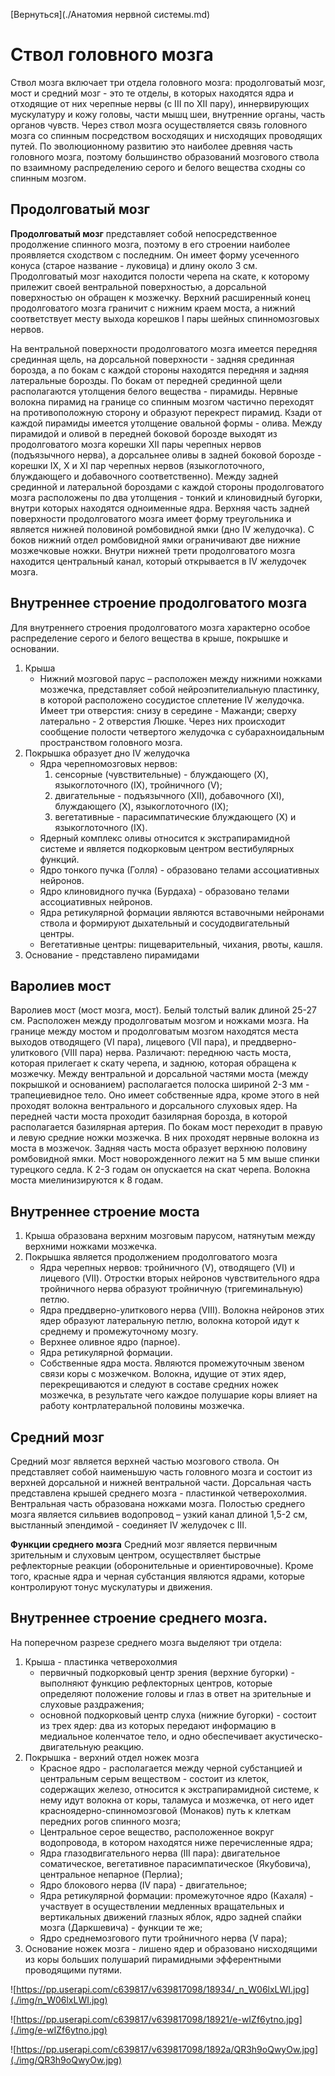 [Вернуться](./Анатомия нервной системы.md)

# Ствол головного мозга

Ствол мозга включает три отдела головного мозга: продолговатый мозг, мост и средний мозг - это те отделы, в которых находятся ядра и отходящие от них черепные нервы (с III по XII пару), иннервирующих мускулатуру и кожу головы, части мышц шеи, внутренние органы, часть органов чувств. Через ствол мозга осуществляется связь головного мозга со спинным посредством восходящих и нисходящих проводящих путей. По эволюционному развитию это наиболее древняя часть головного мозга, поэтому большинство образований мозгового ствола по взаимному распределению серого и белого вещества сходны со спинным мозгом.
## Продолговатый мозг
**Продолговатый мозг** представляет собой непосредственное продолжение спинного мозга, поэтому в его строении наиболее проявляется сходством с последним. Он имеет форму усеченного конуса (старое название - луковица) и длину около 3 см. Продолговатый мозг находится полости черепа на скате, к которому прилежит своей вентральной поверхностью, а дорсальной поверхностью он обращен к мозжечку. Верхний расширенный конец продолговатого мозга граничит с нижним краем моста, а нижний соответствует месту выхода корешков I пары шейных спинномозговых нервов.

На вентральной поверхности продолговатого мозга имеется передняя срединная щель, на дорсальной поверхности - задняя срединная борозда, а по бокам с каждой стороны находятся передняя и задняя латеральные борозды. По бокам от передней срединной щели располагаются утолщения белого вещества - пирамиды. Нервные волокна пирамид на границе со спинным мозгом частично переходят на противоположную сторону и образуют перекрест пирамид. Кзади от каждой пирамиды имеется утолщение овальной формы - олива. Между пирамидой и оливой в передней боковой борозде выходят из продолговатого мозга корешки XII пары черепных нервов (подъязычного нерва), а дорсальнее оливы в задней боковой борозде - корешки IX, X и XI пар черепных нервов (языкоглоточного, блуждающего и добавочного соответственно). Между задней срединной и латеральной бороздами с каждой стороны продолговатого мозга расположены по два утолщения - тонкий и клиновидный бугорки, внутри которых находятся одноименные ядра. Верхняя часть задней поверхности продолговатого мозга имеет форму треугольника и является нижней половиной ромбовидной ямки (дно IV желудочка). С боков нижний отдел ромбовидной ямки ограничивают две нижние мозжечковые ножки. Внутри нижней трети продолговатого мозга находится центральный канал, который открывается в IV желудочек мозга.

## Внутреннее строение продолговатого мозга
Для внутреннего строения продолговатого мозга характерно особое распределение серого и белого вещества в крыше, покрышке и основании.

1. Крыша
	* Нижний мозговой парус – расположен между нижними ножками мозжечка, представляет собой нейроэпителиальную пластинку, в которой расположено сосудистое сплетение IV желудочка. Имеет три отверстия: снизу в середине - Мажанди; сверху латерально - 2 отверстия Люшке. Через них происходит сообщение полости четвертого желудочка с субарахноидальным пространством головного мозга.
2. Покрышка образует дно IV желудочка
	* Ядра черепномозговых нервов: 
		1. сенсорные (чувствительные) - блуждающего (X), языкоглоточного (IX), тройничного (V);
		2. двигательные - подъязычного (XII), добавочного (XI), блуждающего (X), языкоглоточного (IX);
		3. вегетативные - парасимпатические блуждающего (X) и языкоглоточного (IX).
	* Ядерный комплекс оливы относится к экстрапирамидной системе и является подкорковым центром вестибулярных функций.
	* Ядро тонкого пучка (Голля) - образовано телами ассоциативных нейронов.
	* Ядро клиновидного пучка (Бурдаха) - образовано телами ассоциативных нейронов.
	* Ядра ретикулярной формации являются вставочными нейронами ствола и формируют дыхательный и сосудодвигательный центры.
	* Вегетативные центры: пищеварительный, чихания, рвоты, кашля.
3. Основание - представлено пирамидами

## Варолиев мост
Варолиев мост (мост мозга, мост). Белый толстый валик длиной 25-27 см. Расположен между продолговатым мозгом и ножками мозга. На границе между мостом и продолговатым мозгом находятся места выходов отводящего (VI пара), лицевого (VII пара), и преддверно-улиткового (VIII пара) нерва. Различают: переднюю часть моста, которая прилегает к скату черепа, и заднюю, которая обращена к мозжечку. Между вентральной и дорсальной частями моста (между покрышкой и основанием) располагается полоска шириной 2-3 мм - трапециевидное тело. Оно имеет собственные ядра, кроме этого в ней проходят волокна вентрального и дорсального слуховых ядер. На передней части моста проходит базилярная борозда, в которой располагается базилярная артерия. По бокам мост переходит в правую и левую средние ножки мозжечка. В них проходят нервные волокна из моста в мозжечок. Задняя часть моста образует верхнюю половину ромбовидной ямки. Мост новорожденного лежит на 5 мм выше спинки турецкого седла. К 2-3 годам он опускается на скат черепа. Волокна моста миелинизируются к 8 годам.

## Внутреннее строение моста

1. Крыша образована верхним мозговым парусом, натянутым между верхними ножками мозжечка.
2. Покрышка является продолжением продолговатого мозга
	* Ядра черепных нервов: тройничного (V), отводящего (VI) и лицевого (VII).
Отростки вторых нейронов чувствительного ядра тройничного нерва образуют тройничную (тригеминальную) петлю.
	* Ядра преддверно-улиткового нерва (VIII). Волокна нейронов этих ядер образуют латеральную петлю, волокна которой идут к среднему и промежуточному мозгу.
	* Верхнее оливное ядро (парное).
	* Ядра ретикулярной формации.
	* Собственные ядра моста. Являются промежуточным звеном связи коры с мозжечком. Волокна, идущие от этих ядер, перекрещиваются и следуют в составе средних ножек мозжечка, в результате чего каждое полушарие коры влияет на работу контрлатеральной половины мозжечка.

## Средний мозг
Средний мозг является верхней частью мозгового ствола. Он представляет собой наименьшую часть головного мозга и состоит из верхней дорсальной и нижней вентральной части. Дорсальная часть представлена крышей среднего мозга - пластинкой четверохолмия. Вентральная часть образована ножками мозга. Полостью среднего мозга является сильвиев водопровод – узкий канал длиной 1,5-2 см, выстланный эпендимой - соединяет IV желудочек с III.

**Функции среднего мозга**
Средний мозг является первичным зрительным и слуховым центром, осуществляет быстрые рефлекторные реакции (оборонительные и ориентировочные). Кроме того, красные ядра и черная субстанция являются ядрами, которые контролируют тонус мускулатуры и движения.

## Внутреннее строение среднего мозга.

На поперечном разрезе среднего мозга выделяют три отдела:
1. Крыша - пластинка четверохолмия
	* первичный подкорковый центр зрения (верхние бугорки) - выполняют функцию рефлекторных центров, которые определяют положение головы и глаз в ответ на зрительные и слуховые раздражения;
	* основной подкорковый центр слуха (нижние бугорки) - состоит из трех ядер: два из которых передают информацию в медиальное коленчатое тело, и одно обеспечивает акустическо-двигательную реакцию.
2. Покрышка - верхний отдел ножек мозга
	* Красное ядро - располагается между черной субстанцией и центральным серым веществом - состоит из клеток, содержащих железо, относится к экстрапирамидной системе, к нему идут волокна от коры, таламуса и мозжечка, от него идет красноядерно-спинномозговой (Монаков) путь к клеткам передних рогов спинного мозга;
	* Центральное серое вещество, расположенное вокруг водопровода, в котором находятся ниже перечисленные ядра;
	* Ядра глазодвигательного нерва (III пара): двигательное соматическое, вегетативное парасимпатическое (Якубовича), центральное непарное (Перлиа);
	* Ядро блокового нерва (IV пара) - двигательное;
	* Ядра ретикулярной формации: промежуточное ядро (Кахаля) - участвует в осуществлении медленных вращательных и вертикальных движений глазных яблок, ядро задней спайки мозга (Даркшевича) - функции те же;
	* Ядро среднемозгового пути тройничного нерва (V пара);
3. Основание ножек мозга - лишено ядер и образовано нисходящими из коры больших полушарий пирамидными эфферентными проводящими путями.

![https://pp.userapi.com/c639817/v639817098/18934/_n_W06lxLWI.jpg](./img/n_W06lxLWI.jpg)

![https://pp.userapi.com/c639817/v639817098/18921/e-wIZf6ytno.jpg](./img/e-wIZf6ytno.jpg)

![https://pp.userapi.com/c639817/v639817098/1892a/QR3h9oQwyOw.jpg](./img/QR3h9oQwyOw.jpg)
